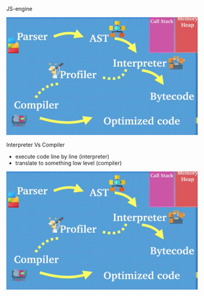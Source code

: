 JS-engine

![alt text][logo]

[logo]: https://github.com/weikee94/weinotes/blob/master/advanced-js-concept/images/001-js-engine.jpg

Interpreter Vs Compiler
- execute code line by line (interpreter)
- translate to something low level (compiler)

![alt text][logo]

[logo]: https://github.com/weikee94/weinotes/blob/master/advanced-js-concept/images/001-js-interpreter-compiler.jpg
